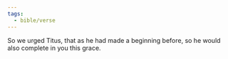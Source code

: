 ```yaml
---
tags:
  - bible/verse
---
```

So we urged Titus, that as he had made a beginning before, so he would also complete in you this grace.